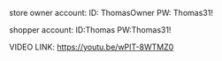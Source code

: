store owner account:
ID: ThomasOwner
PW: Thomas31!

shopper account:
ID:Thomas
PW:Thomas31!

VIDEO LINK: https://youtu.be/wPIT-8WTMZ0